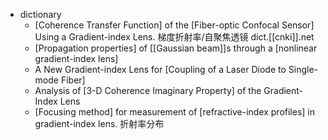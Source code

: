 - dictionary 
    - [Coherence Transfer Function] of the [Fiber-optic Confocal Sensor] Using a Gradient-index Lens. 梯度折射率/自聚焦透镜 dict.[[cnki]].net
    - [Propagation properties] of [[Gaussian beam]]s through a [nonlinear gradient-index lens] 
    - A New Gradient-index Lens for [Coupling of a Laser Diode to Single-mode Fiber] 
    - Analysis of [3-D Coherence Imaginary Property] of the Gradient-Index Lens 
    - [Focusing method] for measurement of [refractive-index profiles] in gradient-index lens. 折射率分布
